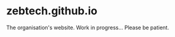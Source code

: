 zebtech.github.io
=================

The organisation's website. Work in progress... Please be patient.
